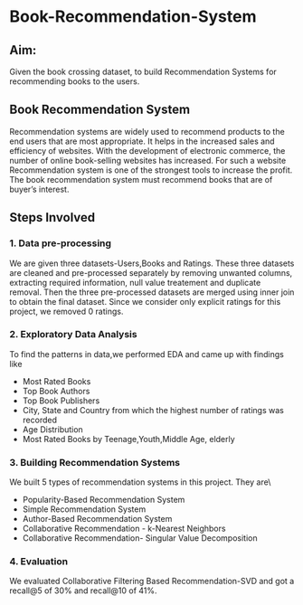 # Book-Recommendation-System
## Aim:
Given the book crossing dataset, to build Recommendation Systems for recommending books to the users.
## Book Recommendation System
Recommendation systems are widely used to recommend products to the end users that are most appropriate. It helps in the increased sales and efficiency of websites. With the development of electronic commerce, the number of online book-selling websites has increased. For such a website Recommendation system is one of the strongest tools to increase the profit. The book recommendation system must recommend books that are of buyer’s interest.
## Steps Involved
### 1. Data pre-processing 
We are given three datasets-Users,Books and Ratings. These three datasets are cleaned and pre-processed separately by removing unwanted columns, extracting required information, null value treatement and duplicate removal. Then the three pre-processed datasets are merged using inner join to obtain the final dataset. Since we consider only explicit ratings for this project, we removed 0 ratings.
### 2. Exploratory Data Analysis
To find the patterns in data,we performed EDA and came up with findings like
* Most Rated Books
* Top Book Authors
* Top Book Publishers
* City, State and Country from which the highest number of ratings was recorded
* Age Distribution
* Most Rated Books by Teenage,Youth,Middle Age, elderly
### 3. Building Recommendation Systems
We built 5 types of recommendation systems in this project. They are\
* Popularity-Based Recommendation System
* Simple Recommendation System
* Author-Based Recommendation System
* Collaborative Recommendation - k-Nearest Neighbors
* Collaborative Recommendation- Singular Value Decomposition
### 4. Evaluation
We evaluated Collaborative Filtering Based Recommendation-SVD and got a recall@5 of 30% and recall@10 of 41%. 


              
